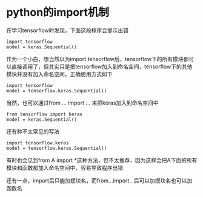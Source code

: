 # python的import机制
在学习tensorflow时发现，下面这段程序会提示出错
```
import tensorflow
model = keras.Sequential()
```
作为一个小白，想当然以为import tensorflow后，tensorflow下的所有模块都可以直接调用了，但其实只是把tensorflow加入到命名空间，tensorflow下的其他模块并没有加入命名空间，正确使用方式如下
```
import tensorflow
model = tensorflow.keras.Sequential()
```
当然，也可以通过from ... import ... 来把keras加入到命名空间中
```
from tensorflow import keras
model = keras.Sequential()
```
还有种不太常见的写法
```
import tensorflow.keras
model = tensorflow.keras.Sequential()
```
有时也会见到from A import *这种方法，但不太推荐，因为这样会把A下面的所有模块和函数都加入命名空间中，容易导致程序出错

还有一点，import后只能加模块名，而from...import...后可以加模块名也可以加函数名

